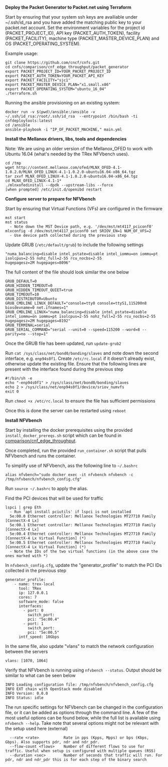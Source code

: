 **Deploy the Packet Generator to Packet.net using Terraform**

Start by ensuring that your system ssh keys are availiable under ~/.ssh/id_rsa and you have added the matching public key to your packet.net account. Set the environment variables for the project id (PACKET_PROJECT_ID), API key (PACKET_AUTH_TOKEN), facility (PACKET_FACILITY), machine type (PACKET_MASTER_DEVICE_PLAN) and OS (PACKET_OPERATING_SYSTEM).

Example usage:

```
git clone https://github.com/cncf/cnfs.git
cd cnfs/comparison/cnf_edge_throughput/packet_generator
export PACKET_PROJECT_ID=YOUR_PACKET_PROJECT_ID 
export PACKET_AUTH_TOKEN=YOUR_PACKET_API_KEY
export PACKET_FACILITY="sjc1"
export PACKET_MASTER_DEVICE_PLAN="x1.small.x86"
export PACKET_OPERATING_SYSTEM="ubuntu_16_04"
./terraform.sh
```


Running the ansible provisioning on an existing system:
```
docker run -v $(pwd)/ansible:/ansible -v ~/.ssh/id_rsa:/root/.ssh/id_rsa  --entrypoint /bin/bash -ti cnfdeploytools:latest
cd /ansible
ansible-playbook -i "IP_OF_PACKET_MACHINE," main.yml
```

**Install the Mellanox drivers, libs, tools and dependencies**

Note: We are using an older version of the Mellanox_OFED to work with Ubuntu 16.04 (what's needed by the TRex NFVbench uses).


```
cd /tmp
wget http://content.mellanox.com/ofed/MLNX_OFED-4.1-1.0.2.0/MLNX_OFED_LINUX-4.1-1.0.2.0-ubuntu16.04-x86_64.tgz
tar zxvf MLNX_OFED_LINUX-4.1-1.0.2.0-ubuntu16.04-x86_64.tgz
cd MLNX_OFED_LINUX-4.1-1*
./mlnxofedinstall --dpdk --upstream-libs --force
[when prompted] /etc/init.d/openibd restart
```

**Configure server to prepare for NFVbench**

Start by ensuring that Virtual Functions (VFs) are configured in the firmware
```
mst start
mst status
  - Note down the MST Device path, e.g. '/dev/mst/mt4117_pciconf0'
mlxconfig -d /dev/mst/mt4117_pciconf0 set SRIOV_EN=1 NUM_OF_VFS=2
  - Use device path collected during the previous step
```

Update GRUB (`/etc/default/grub`) to include the following settings
```
"numa_balancing=disable intel_pstate=disable intel_iommu=on iommu=pt isolcpus=2-55 nohz_full=2-55 rcu_nocbs=2-55
hugepagesz=2M hugepages=8096"
```
The full content of the file should look similar the one below
```
GRUB_DEFAULT=0
GRUB_HIDDEN_TIMEOUT=0
GRUB_HIDDEN_TIMEOUT_QUIET=true
GRUB_TIMEOUT=10
GRUB_DISTRIBUTOR=Ubuntu
GRUB_CMDLINE_LINUX_DEFAULT="console=tty0 console=ttyS1,115200n8 biosdevname=0 net.ifnames=1"
GRUB_CMDLINE_LINUX="numa_balancing=disable intel_pstate=disable intel_iommu=on iommu=pt isolcpus=2-55 nohz_full=2-55 rcu_nocbs=2-55
hugepagesz=2M hugepages=8192"
GRUB_TERMINAL=serial
GRUB_SERIAL_COMMAND="serial --unit=0 --speed=115200 --word=8 --parity=no --stop=1"
```
Once the GRUB file has been updated, run `update-grub2`

Run `cat /sys/class/net/bond0/bonding/slaves` and note down the second interface, e.g. `enp94s0f1`.
Create `/etc/rc.local` if it doesn't already exist, otherwise update the existing file. Ensure that the following lines are present with the interface found during the previous step
```
#!/bin/sh -e
echo "-enp94s0f1" > /sys/class/net/bond0/bonding/slaves
echo 2 > /sys/class/net/enp94s0f1/device/sriov_numvfs
exit 0
```
Run `chmod +x /etc/rc.local` to ensure the file has sufficient permissions

Once this is done the server can be restarted using `reboot`

**Install NFVbench**

Start by installing the docker prerequisites using the provided `install_docker_prereqs.sh` script which can be found in [comparison/cnf_edge_throughput](https://github.com/cncf/cnfs/tree/master/comparison/cnf_edge_throughput).

Once completed, run the provided `run_container.sh` script that pulls NFVbench and runs the container.

To simplify use of NFVbench, ass the following line to `~/.bashrc`
```
alias nfvbench="sudo docker exec -it nfvbench nfvbench -c /tmp/nfvbench/nfvbench_config.cfg"
```
Run `source ~/.bashrc` to apply the alias.

Find the PCI devices that will be used for traffic
```
lspci | grep Eth
  - Run 'apt install pciutils' if lspci is not installed
  5e:00.0 Ethernet controller: Mellanox Technologies MT27710 Family [ConnectX-4 Lx]
  5e:00.1 Ethernet controller: Mellanox Technologies MT27710 Family [ConnectX-4 Lx]
  5e:00.4 Ethernet controller: Mellanox Technologies MT27710 Family [ConnectX-4 Lx Virtual Function] (*)
  5e:00.5 Ethernet controller: Mellanox Technologies MT27710 Family [ConnectX-4 Lx Virtual Function] (*)
  - Note the IDs of the two virtual functions (in the above case the ones marked with *)
```

In `nfvbench_config.cfg`, update the "generator_profile" to match the PCI IDs collected in the previous step
```
generator_profile:
    - name: trex-local
      tool: TRex
      ip: 127.0.0.1
      cores: 7
      software_mode: false
      interfaces:
        - port: 0
          switch_port:
          pci: "5e:00.4"
        - port: 1
          switch_port:
          pci: "5e:00.5"
      intf_speed: 10Gbps
```
In the same file, also update "vlans" to match the network configuration between the servers
```
vlans: [1070, 1064]
```

Verify that NFVbench is running using `nfvbench --status`. Output should be similar to what can be seen below
```
INFO Loading configuration file: /tmp/nfvbench/nfvbench_config.cfg
INFO EXT chain with OpenStack mode disabled
INFO Version: 0.0.0
INFO Status: idle
```

The run specific settings for NFVbench can be changed in the configuration file, or it can be added as options through the command line.
A few of the most useful options can be found below, while the full list is available using `nfvbench --help`. Take note that several options might not be relevant with the setup used here (external)
```
  --rate <rate>           Rate in pps (Kpps, Mpps) or bps (Kbps, Gbps). Also supports pdr, ndr and ndr_pdr.
  --flow-count <flows>    Number of different flows to use for traffic. Useful when setup is configured with multiple queues (RSS)
  --duration <sec>        Number of seconds that traffic will run. For pdr, ndr and ndr_pdr this is for each step of the binary search
```


